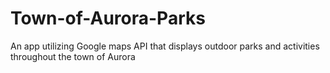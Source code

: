 # Town-of-Aurora-Parks
An app utilizing Google maps API that displays outdoor parks and activities throughout the town of Aurora
